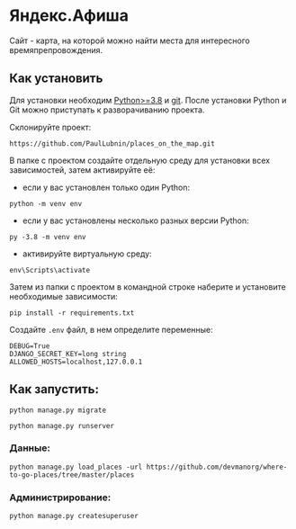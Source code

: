 # Яндекс.Афиша
Сайт - карта, на которой можно найти места для интересного времяпрепровождения.

## Как установить
Для установки необходим [Python>=3.8](https://www.python.org/downloads/) и [git](https://git-scm.com/downloads).
После установки Python и Git можно приступать к разворачиванию проекта.

Склонируйте проект:
```
https://github.com/PaulLubnin/places_on_the_map.git
```
В папке с проектом создайте отдельную среду для установки всех зависимостей, затем активируйте её:

- если у вас установлен только один Python:
```
python -m venv env
```
- если у вас установлены несколько разных версии Python:
```
py -3.8 -m venv env
```
- активируйте виртуальную среду:
```
env\Scripts\activate
```
Затем из папки с проектом в командной строке наберите и установите необходимые зависимости:
```
pip install -r requirements.txt
```

Создайте `.env` файл, в нем определите переменные:
```
DEBUG=True
DJANGO_SECRET_KEY=long string
ALLOWED_HOSTS=localhost,127.0.0.1
```

## Как запустить:
```
python manage.py migrate
```

```
python manage.py runserver
```

### Данные:
```
python manage.py load_places -url https://github.com/devmanorg/where-to-go-places/tree/master/places
```

### Администрирование:
```
python manage.py createsuperuser
```